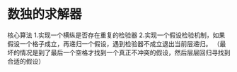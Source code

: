 # 数独的求解器

核心算法
1.实现一个横纵是否存在重复的检验器
2.实现一个假设检验机制，如果假设一个格子成立，再递归一个假设，遇到检验器不成立退出当前层递归。
（最坏的情况是到了最后一个空格才找到一个真正不冲突的假设，然后层层回归寻找到合适的假设）
